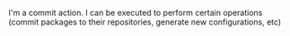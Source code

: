 I'm a commit action. I can be executed to perform certain operations (commit packages to their repositories, generate new configurations, etc)